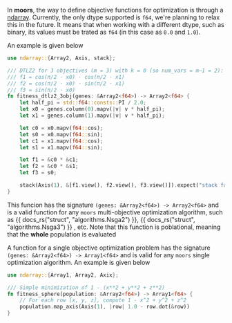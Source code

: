 In **moors**, the way to define objective functions for optimization is through a [ndarray](https://docs.rs/ndarray/latest/ndarray/). Currently, the only dtype supported is `f64`, we're planning to relax this in the future. It means that when working with a different dtype, such as binary, its values must be trated as `f64` (in this case as `0.0` and `1.0`).

 An example is given below


```Rust
use ndarray::{Array2, Axis, stack};

/// DTLZ2 for 3 objectives (m = 3) with k = 0 (so num_vars = m−1 = 2):
/// f1 = cos(π/2 ⋅ x0) ⋅ cos(π/2 ⋅ x1)
/// f2 = cos(π/2 ⋅ x0) ⋅ sin(π/2 ⋅ x1)
/// f3 = sin(π/2 ⋅ x0)
fn fitness_dtlz2_3obj(genes: &Array2<f64>) -> Array2<f64> {
    let half_pi = std::f64::consts::PI / 2.0;
    let x0 = genes.column(0).mapv(|v| v * half_pi);
    let x1 = genes.column(1).mapv(|v| v * half_pi);

    let c0 = x0.mapv(f64::cos);
    let s0 = x0.mapv(f64::sin);
    let c1 = x1.mapv(f64::cos);
    let s1 = x1.mapv(f64::sin);

    let f1 = &c0 * &c1;
    let f2 = &c0 * &s1;
    let f3 = s0;

    stack(Axis(1), &[f1.view(), f2.view(), f3.view()]).expect("stack failed")
}
```

This funcion has the signature `(genes: &Array2<f64>) -> Array2<f64>` and is a valid function for any `moors` multi-objective optimization algorithm, such as {{ docs_rs("struct", "algorithms.Nsga2") }}, {{ docs_rs("struct", "algorithms.Nsga3") }} , etc. Note that this function is poblational, meaning that the **whole** population is evaluated

A function for a single objective optimization problem has the signature `(genes: &Array2<f64>) -> Array1<f64>` and is valid for any `moors` single optimization algorithm. An example is given below

```Rust
use ndarray::{Array1, Array2, Axix};

/// Simple minimization of 1 - (x**2 + y**2 + z**2)
fn fitness_sphere(population: &Array2<f64>) -> Array1<f64> {
    // For each row [x, y, z], compute 1 - x^2 + y^2 + z^2
    population.map_axis(Axis(1), |row| 1.0 - row.dot(&row))
}
```
